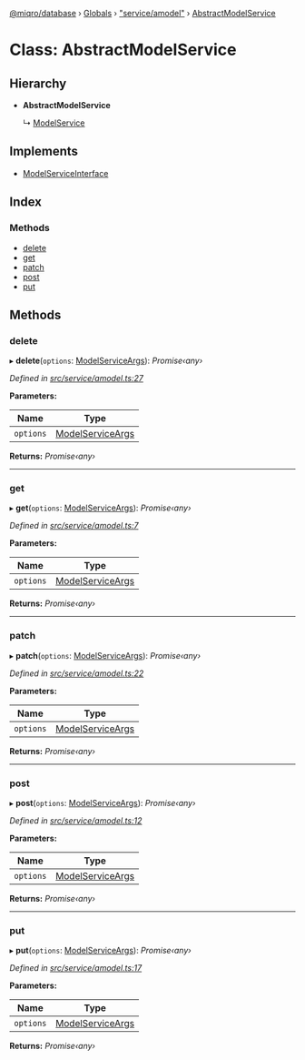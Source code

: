 [@miqro/database](../README.md) › [Globals](../globals.md) › ["service/amodel"](../modules/_service_amodel_.md) › [AbstractModelService](_service_amodel_.abstractmodelservice.md)

# Class: AbstractModelService

## Hierarchy

* **AbstractModelService**

  ↳ [ModelService](_service_smodel_.modelservice.md)

## Implements

* [ModelServiceInterface](../interfaces/_service_model_.modelserviceinterface.md)

## Index

### Methods

* [delete](_service_amodel_.abstractmodelservice.md#delete)
* [get](_service_amodel_.abstractmodelservice.md#get)
* [patch](_service_amodel_.abstractmodelservice.md#patch)
* [post](_service_amodel_.abstractmodelservice.md#post)
* [put](_service_amodel_.abstractmodelservice.md#put)

## Methods

###  delete

▸ **delete**(`options`: [ModelServiceArgs](../interfaces/_service_model_.modelserviceargs.md)): *Promise‹any›*

*Defined in [src/service/amodel.ts:27](https://github.com/claukers/miqro-sequelize/blob/8158581/src/service/amodel.ts#L27)*

**Parameters:**

Name | Type |
------ | ------ |
`options` | [ModelServiceArgs](../interfaces/_service_model_.modelserviceargs.md) |

**Returns:** *Promise‹any›*

___

###  get

▸ **get**(`options`: [ModelServiceArgs](../interfaces/_service_model_.modelserviceargs.md)): *Promise‹any›*

*Defined in [src/service/amodel.ts:7](https://github.com/claukers/miqro-sequelize/blob/8158581/src/service/amodel.ts#L7)*

**Parameters:**

Name | Type |
------ | ------ |
`options` | [ModelServiceArgs](../interfaces/_service_model_.modelserviceargs.md) |

**Returns:** *Promise‹any›*

___

###  patch

▸ **patch**(`options`: [ModelServiceArgs](../interfaces/_service_model_.modelserviceargs.md)): *Promise‹any›*

*Defined in [src/service/amodel.ts:22](https://github.com/claukers/miqro-sequelize/blob/8158581/src/service/amodel.ts#L22)*

**Parameters:**

Name | Type |
------ | ------ |
`options` | [ModelServiceArgs](../interfaces/_service_model_.modelserviceargs.md) |

**Returns:** *Promise‹any›*

___

###  post

▸ **post**(`options`: [ModelServiceArgs](../interfaces/_service_model_.modelserviceargs.md)): *Promise‹any›*

*Defined in [src/service/amodel.ts:12](https://github.com/claukers/miqro-sequelize/blob/8158581/src/service/amodel.ts#L12)*

**Parameters:**

Name | Type |
------ | ------ |
`options` | [ModelServiceArgs](../interfaces/_service_model_.modelserviceargs.md) |

**Returns:** *Promise‹any›*

___

###  put

▸ **put**(`options`: [ModelServiceArgs](../interfaces/_service_model_.modelserviceargs.md)): *Promise‹any›*

*Defined in [src/service/amodel.ts:17](https://github.com/claukers/miqro-sequelize/blob/8158581/src/service/amodel.ts#L17)*

**Parameters:**

Name | Type |
------ | ------ |
`options` | [ModelServiceArgs](../interfaces/_service_model_.modelserviceargs.md) |

**Returns:** *Promise‹any›*
